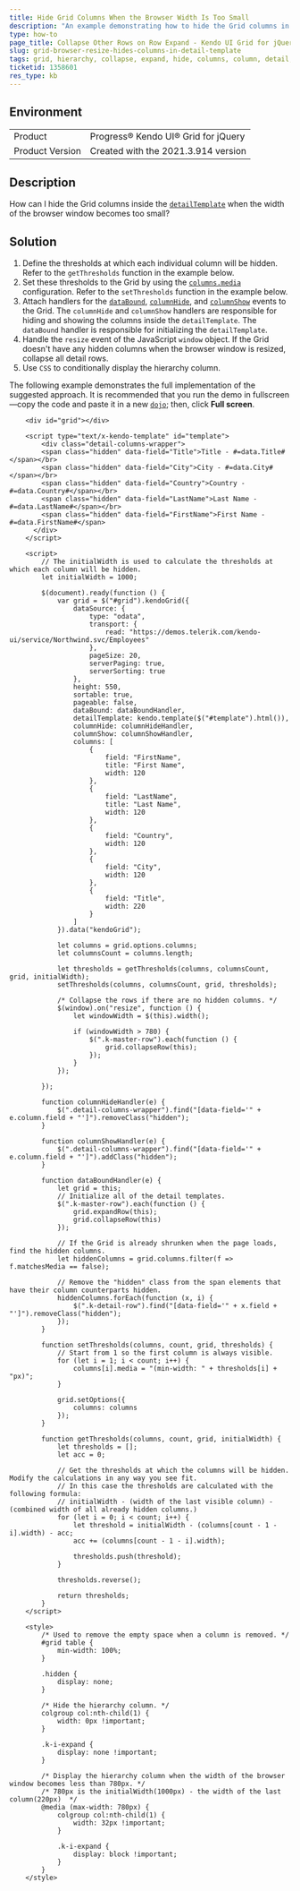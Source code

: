 ```yaml
---
title: Hide Grid Columns When the Browser Width Is Too Small
description: "An example demonstrating how to hide the Grid columns in the detail template when the width of the browser is too small."
type: how-to
page_title: Collapse Other Rows on Row Expand - Kendo UI Grid for jQuery
slug: grid-browser-resize-hides-columns-in-detail-template
tags: grid, hierarchy, collapse, expand, hide, columns, column, detail, template
ticketid: 1358601
res_type: kb
---
```


## Environment

<table>
 <tr>
  <td>Product</td>
  <td>Progress® Kendo UI® Grid for jQuery</td> 
 </tr>
 <tr>
  <td>Product Version</td>
  <td>Created with the 2021.3.914 version</td>
 </tr>
</table>

## Description

How can I hide the Grid columns inside the [`detailTemplate`](/api/javascript/ui/grid/configuration/detailtemplate) when the width of the browser window becomes too small?

## Solution

1. Define the thresholds at which each individual column will be hidden. Refer to the `getThresholds` function in the example below.
1. Set these thresholds to the Grid by using the [`columns.media`](/api/javascript/ui/grid/configuration/columns.media) configuration. Refer to the `setThresholds` function in the example below.
1. Attach handlers for the [`dataBound`](/api/javascript/ui/grid/events/databound), [`columnHide`](/api/javascript/ui/grid/events/columnhide), and [`columnShow`](/api/javascript/ui/grid/events/columnshow) events to the Grid. The `columnHide` and `columnShow` handlers are responsible for hiding and showing the columns inside the `detailTemplate`. The `dataBound` handler is responsible for initializing the `detailTemplate`.
1. Handle the `resize` event of the JavaScript `window` object. If the Grid doesn't have any hidden columns when the browser window is resized, collapse all detail rows.
1. Use `CSS` to conditionally display the hierarchy column.

The following example demonstrates the full implementation of the suggested approach. It is recommended that you run the demo in fullscreen&mdash;copy the code and paste it in a new [`dojo`](https://dojo.telerik.com/); then, click **Full screen**.

```dojo
    <div id="grid"></div>

    <script type="text/x-kendo-template" id="template">
    	<div class="detail-columns-wrapper">
      	<span class="hidden" data-field="Title">Title - #=data.Title#</span></br>
        <span class="hidden" data-field="City">City - #=data.City#</span></br>
        <span class="hidden" data-field="Country">Country - #=data.Country#</span></br>
        <span class="hidden" data-field="LastName">Last Name - #=data.LastName#</span></br>
      	<span class="hidden" data-field="FirstName">First Name - #=data.FirstName#</span>
      </div>
    </script>

    <script>
        // The initialWidth is used to calculate the thresholds at which each column will be hidden.
        let initialWidth = 1000;

        $(document).ready(function () {
            var grid = $("#grid").kendoGrid({
                dataSource: {
                    type: "odata",
                    transport: {
                        read: "https://demos.telerik.com/kendo-ui/service/Northwind.svc/Employees"
                    },
                    pageSize: 20,
                    serverPaging: true,
                    serverSorting: true
                },
                height: 550,
                sortable: true,
                pageable: false,
                dataBound: dataBoundHandler,
                detailTemplate: kendo.template($("#template").html()),
                columnHide: columnHideHandler,
                columnShow: columnShowHandler,
                columns: [
                    {
                        field: "FirstName",
                        title: "First Name",
                        width: 120
                    },
                    {
                        field: "LastName",
                        title: "Last Name",
                        width: 120
                    },
                    {
                        field: "Country",
                        width: 120
                    },
                    {
                        field: "City",
                        width: 120
                    },
                    {
                        field: "Title",
                        width: 220
                    }
                ]
            }).data("kendoGrid");

            let columns = grid.options.columns;
            let columnsCount = columns.length;

            let thresholds = getThresholds(columns, columnsCount, grid, initialWidth);
            setThresholds(columns, columnsCount, grid, thresholds);

            /* Collapse the rows if there are no hidden columns. */
            $(window).on("resize", function () {
                let windowWidth = $(this).width();

                if (windowWidth > 780) {
                    $(".k-master-row").each(function () {
                        grid.collapseRow(this);
                    });
                }
            });

        });

        function columnHideHandler(e) {
            $(".detail-columns-wrapper").find("[data-field='" + e.column.field + "']").removeClass("hidden");
        }

        function columnShowHandler(e) {
            $(".detail-columns-wrapper").find("[data-field='" + e.column.field + "']").addClass("hidden");
        }

        function dataBoundHandler(e) {
            let grid = this;
            // Initialize all of the detail templates.
            $(".k-master-row").each(function () {
                grid.expandRow(this);
                grid.collapseRow(this)
            });

            // If the Grid is already shrunken when the page loads, find the hidden columns.
            let hiddenColumns = grid.columns.filter(f => f.matchesMedia == false);

            // Remove the "hidden" class from the span elements that have their column counterparts hidden.
            hiddenColumns.forEach(function (x, i) {
                $(".k-detail-row").find("[data-field='" + x.field + "']").removeClass("hidden");
            });
        }

        function setThresholds(columns, count, grid, thresholds) {
            // Start from 1 so the first column is always visible.
            for (let i = 1; i < count; i++) {
                columns[i].media = "(min-width: " + thresholds[i] + "px)";
            }

            grid.setOptions({
                columns: columns
            });
        }

        function getThresholds(columns, count, grid, initialWidth) {
            let thresholds = [];
            let acc = 0;

            // Get the thresholds at which the columns will be hidden. Modify the calculations in any way you see fit.
            // In this case the thresholds are calculated with the following formula: 
            // initialWidth - (width of the last visible column) - (combined width of all already hidden columns.)
            for (let i = 0; i < count; i++) {
                let threshold = initialWidth - (columns[count - 1 - i].width) - acc;
                acc += (columns[count - 1 - i].width);

                thresholds.push(threshold);
            }

            thresholds.reverse();

            return thresholds;
        }
    </script>

    <style>
        /* Used to remove the empty space when a column is removed. */
        #grid table {
            min-width: 100%;
        }

        .hidden {
            display: none;
        }

        /* Hide the hierarchy column. */
        colgroup col:nth-child(1) {
            width: 0px !important;
        }

        .k-i-expand {
            display: none !important;
        }

        /* Display the hierarchy column when the width of the browser window becomes less than 780px. */
        /* 780px is the initialWidth(1000px) - the width of the last column(220px)  */
        @media (max-width: 780px) {
            colgroup col:nth-child(1) {
                width: 32px !important;
            }

            .k-i-expand {
                display: block !important;
            }
        }
    </style>
```

